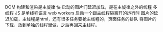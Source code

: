 DOM 构建和渲染是主旋律  快
启动的图片们延迟加载，是在主旋律之外的线程
多线程
JS 是单线程语言
  web workers 启动一个跟主线程隔离开的运行时
  图片的延迟加载，主线程是html，还有很多任务要抢主线程的，页面任务的排队
  将图片的下载，放到单独的线程里做，之后再回来主线程。

  
